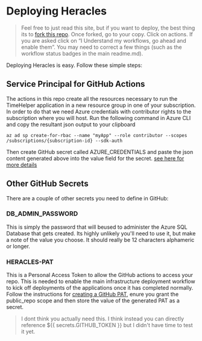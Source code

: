 # Deploying Heracles

> Feel free to just read this site, but if you want to deploy, the best thing its to [fork this repo](https://docs.github.com/en/free-pro-team@latest/github/getting-started-with-github/fork-a-repo). Once forked, go to your copy.  Click on actions.  If you are asked click on “I Understand my workflows, go ahead and enable them”. You may need to correct a few things (such as the workflow status badges in the main readme.md). 

Deploying Heracles is easy.  Follow these simple steps:

## Service Principal for GitHub Actions
The actions in this repo create all the resources necessary to run the TimeHelper application in a new resource group in one of your subscription.  In order to do that we need Azure credentials with contributor rights to the subscription where you will host. Run the following command in Azure CLI and copy the resultant json output to your clipboard

`az ad sp create-for-rbac --name "myApp" --role contributor --scopes /subscriptions/{subscription-id} --sdk-auth`

Then create GitHub secret called AZURE_CREDENTIALS and paste the json content generated above into the value field for the secret. [see here for more details](https://github.com/Azure/login#configure-deployment-credentials)

## Other GitHub Secrets

There are a couple of other secrets you need to define in GitHub:

### DB_ADMIN_PASSWORD
This is simply the password that will beused to administer the Azure SQL Database that gets created.  Its highly unlikely you'll need to use it, but make a note of the value you choose.  It should really be 12 characters alphameric or longer.

### HERACLES-PAT
This is a Personal Access Token to allow the GitHub actions to access your repo.  This is needed to enable the main infrastructure deployment workflow to kick off deployments of the applications once it has completed normally.  Follow the instructions for [creating a GitHub PAT](https://docs.github.com/en/free-pro-team@latest/github/authenticating-to-github/creating-a-personal-access-token#:~:text=Creating%20a%20token.%201%20Verify%20your%20email%20address%2C,able%20to%20see%20the%20token%20again.%20More%20items), enure you grant the public_repo scope and then store the value of the generated PAT as a secret.

> I dont think you actually need this.  I think instead you can directly reference ${{ secrets.GITHUB_TOKEN }} but I didn't have time to test it yet.
